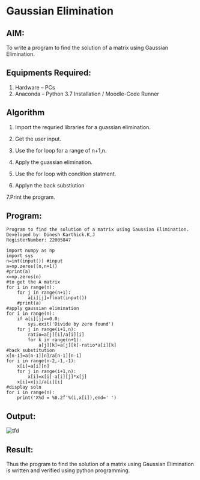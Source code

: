 # Gaussian Elimination

## AIM:
To write a program to find the solution of a matrix using Gaussian Elimination.
## Equipments Required:
1. Hardware – PCs
2. Anaconda – Python 3.7 Installation / Moodle-Code Runner

## Algorithm


1. Import the requried libraries for a guassian elimination.

2. Get the user input.

3. Use the for loop for a range of n+1,n.

4. Apply the guassian elimination.

5. Use the for loop with condition statment.

6. Applyn the back substiution

7.Print the program.

## Program:
```pythone
Program to find the solution of a matrix using Gaussian Elimination.
Developed by: Dinesh Karthick.K,J
RegisterNumber: 22005847

import numpy as np
import sys 
n=int(input()) #input
a=np.zeros((n,n+1))
#print(a)
x=np.zeros(n)
#to get the A matrix
for i in range(n):
    for j in range(n+1):
        a[i][j]=float(input())
    #print(a)
#apply gaussian elimination
for i in range(n):
    if a[i][j]==0.0:
        sys.exit('Divide by zero found')    
    for j in range(i+1,n):
        ratio=a[j][i]/a[i][i]
        for k in range(n+1):
            a[j][k]=a[j][k]-ratio*a[i][k]
#back substitution
x[n-1]=a[n-1][n]/a[n-1][n-1] 
for i in range(n-2,-1,-1):
    x[i]=a[i][n]
    for j in range(i+1,n):
        x[i]=x[i]-a[i][j]*x[j]
    x[i]=x[i]/a[i][i]
#display soln
for i in range(n):
    print('X%d = %0.2f'%(i,x[i]),end=' ')
```


## Output:
![tfd](https://user-images.githubusercontent.com/120552008/214863460-1b53679c-a0e7-4cd4-ab2f-6f1653b2f1c3.png)

## Result:
Thus the program to find the solution of a matrix using Gaussian Elimination is written and verified using python programming.

